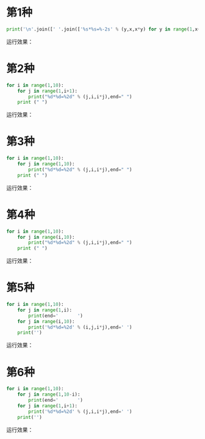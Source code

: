 # 第1种

```Python
print('\n'.join([' '.join(['%s*%s=%-2s' % (y,x,x*y) for y in range(1,x+1)]) for x in range(1,10)]))
```

运行效果：



# 第2种

```Python
for i in range(1,10):
    for j in range(1,i+1):
        print("%d*%d=%2d" % (j,i,i*j),end=" ")
    print (" ")
```

运行效果：



# 第3种

```Python
for i in range(1,10):
    for j in range(1,10):
        print("%d*%d=%2d" % (j,i,i*j),end=" ")
    print (" ")
```

运行效果：



# 第4种

```Python
for i in range(1,10):
    for j in range(i,10):
        print("%d*%d=%2d" % (j,i,i*j),end=" ")
    print (" ")
```

运行效果：



# 第5种

```Python
for i in range(1,10):
    for j in range(1,i):
        print(end='       ')
    for j in range(i,10):
        print('%d*%d=%2d' % (i,j,i*j),end=' ')
    print('')
```

运行效果：


# 第6种

```Python
for i in range(1,10):
    for j in range(1,10-i):
        print(end='       ')
    for j in range(1,i+1):
        print('%d*%d=%2d' % (j,i,i*j),end=' ')
    print('')
```

运行效果：

